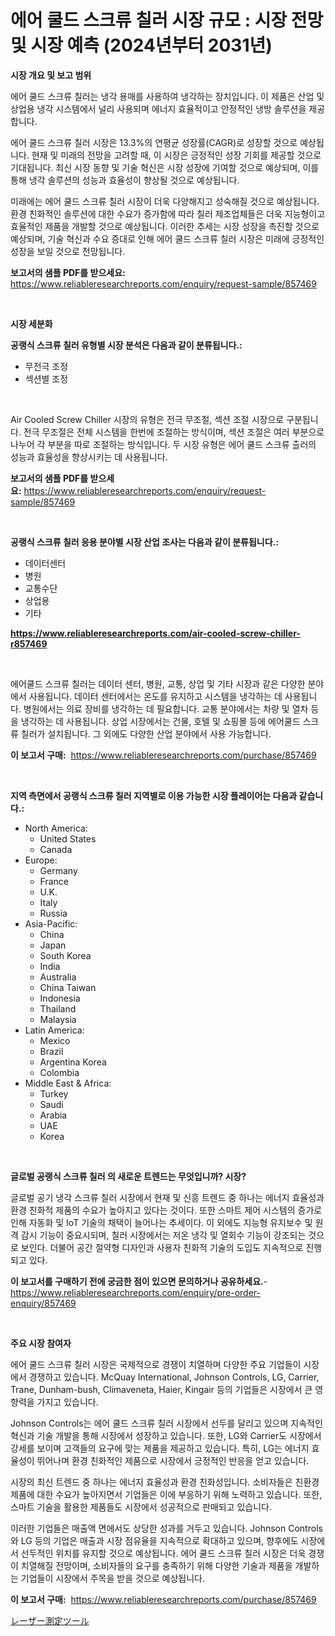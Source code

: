 <p><h1>에어 쿨드 스크류 칠러 시장 규모 : 시장 전망 및 시장 예측 (2024년부터 2031년)</h1></p><p><strong>시장 개요 및 보고 범위</strong></p>
<p><p>에어 쿨드 스크류 칠러는 냉각 용매를 사용하여 냉각하는 장치입니다. 이 제품은 산업 및 상업용 냉각 시스템에서 널리 사용되며 에너지 효율적이고 안정적인 냉방 솔루션을 제공합니다.</p><p>에어 쿨드 스크류 칠러 시장은 13.3%의 연평균 성장률(CAGR)로 성장할 것으로 예상됩니다. 현재 및 미래의 전망을 고려할 때, 이 시장은 긍정적인 성장 기회를 제공할 것으로 기대됩니다. 최신 시장 동향 및 기술 혁신은 시장 성장에 기여할 것으로 예상되며, 이를 통해 냉각 솔루션의 성능과 효율성이 향상될 것으로 예상됩니다.</p><p>미래에는 에어 쿨드 스크류 칠러 시장이 더욱 다양해지고 성숙해질 것으로 예상됩니다. 환경 친화적인 솔루션에 대한 수요가 증가함에 따라 칠러 제조업체들은 더욱 지능형이고 효율적인 제품을 개발할 것으로 예상됩니다. 이러한 추세는 시장 성장을 촉진할 것으로 예상되며, 기술 혁신과 수요 증대로 인해 에어 쿨드 스크류 칠러 시장은 미래에 긍정적인 성장을 보일 것으로 전망됩니다.</p></p>
<p><strong>보고서의 샘플 PDF를 받으세요:</strong> <a href="https://www.reliableresearchreports.com/enquiry/request-sample/857469">https://www.reliableresearchreports.com/enquiry/request-sample/857469</a></p>
<p>&nbsp;</p>
<p><strong>시장 세분화</strong></p>
<p><strong>공랭식 스크류 칠러 유형별 시장 분석은 다음과 같이 분류됩니다.:</strong></p>
<p><ul><li>무전극 조정</li><li>섹션별 조정</li></ul></p>
<p>&nbsp;</p>
<p><p>Air Cooled Screw Chiller 시장의 유형은 전극 무조절, 섹션 조절 시장으로 구분됩니다. 전극 무조절은 전체 시스템을 한번에 조절하는 방식이며, 섹션 조절은 여러 부분으로 나누어 각 부분을 따로 조절하는 방식입니다. 두 시장 유형은 에어 쿨드 스크류 츨러의 성능과 효율성을 향상시키는 데 사용됩니다.</p></p>
<p><strong>보고서의 샘플 PDF를 받으세요:</strong>&nbsp;<a href="https://www.reliableresearchreports.com/enquiry/request-sample/857469">https://www.reliableresearchreports.com/enquiry/request-sample/857469</a></p>
<p>&nbsp;</p>
<p><strong> 공랭식 스크류 칠러 응용 분야별 시장 산업 조사는 다음과 같이 분류됩니다.:</strong></p>
<p><ul><li>데이터센터</li><li>병원</li><li>교통수단</li><li>상업용</li><li>기타</li></ul></p>
<p><strong><a href="https://www.reliableresearchreports.com/air-cooled-screw-chiller-r857469">https://www.reliableresearchreports.com/air-cooled-screw-chiller-r857469</a></strong></p>
<p>&nbsp;</p>
<p><p>에어쿨드 스크류 칠러는 데이터 센터, 병원, 교통, 상업 및 기타 시장과 같은 다양한 분야에서 사용됩니다. 데이터 센터에서는 온도를 유지하고 시스템을 냉각하는 데 사용됩니다. 병원에서는 의료 장비를 냉각하는 데 필요합니다. 교통 분야에서는 차량 및 열차 등을 냉각하는 데 사용됩니다. 상업 시장에서는 건물, 호텔 및 쇼핑몰 등에 에어쿨드 스크류 칠러가 설치됩니다. 그 외에도 다양한 산업 분야에서 사용 가능합니다.</p></p>
<p><strong>이 보고서 구매:</strong>&nbsp; <a href="https://www.reliableresearchreports.com/purchase/857469">https://www.reliableresearchreports.com/purchase/857469</a></p>
<p>&nbsp;</p>
<p><strong>지역 측면에서 공랭식 스크류 칠러 지역별로 이용 가능한 시장 플레이어는 다음과 같습니다.:</strong></p>
<p><ul>
    <li>
        North America:
        <ul>
            <li>United States</li>
            <li>Canada</li>
        </ul>
    </li>
    <li>
        Europe:
        <ul>
            <li>Germany</li>
            <li>France</li>
            <li>U.K.</li>
            <li>Italy</li>
            <li>Russia</li>
        </ul>
    </li>
    <li>
        Asia-Pacific:
        <ul>
            <li>China</li>
            <li>Japan</li>
            <li>South Korea</li>
            <li>India</li>
            <li>Australia</li>
            <li>China Taiwan</li>
            <li>Indonesia</li>
            <li>Thailand</li>
            <li>Malaysia</li>
        </ul>
    </li>
    <li>
        Latin America:
        <ul>
            <li>Mexico</li>
            <li>Brazil</li>
            <li>Argentina Korea</li>
            <li>Colombia</li>
        </ul>
    </li>
    <li>
        Middle East & Africa:
        <ul>
            <li>Turkey</li>
            <li>Saudi</li>
            <li>Arabia</li>
            <li>UAE</li>
            <li>Korea</li>
        </ul>
    </li>
    </ul></p>
<p>&nbsp;</p>
<p><strong>글로벌 공랭식 스크류 칠러 의 새로운 트렌드는 무엇입니까? 시장?</strong></p>
<p><p>글로벌 공기 냉각 스크류 칠러 시장에서 현재 및 신흥 트렌드 중 하나는 에너지 효율성과 환경 친화적 제품의 수요가 높아지고 있다는 것이다. 또한 스마트 제어 시스템의 증가로 인해 자동화 및 IoT 기술의 채택이 늘어나는 추세이다. 이 외에도 지능형 유지보수 및 원격 감시 기능이 중요시되며, 칠러 시장에서는 저온 냉각 및 열회수 기능이 강조되는 것으로 보인다. 더불어 공간 절약형 디자인과 사용자 친화적 기술의 도입도 지속적으로 진행되고 있다.</p></p>
<p><strong>이 보고서를 구매하기 전에 궁금한 점이 있으면 문의하거나 공유하세요.</strong>- <a href="https://www.reliableresearchreports.com/enquiry/pre-order-enquiry/857469">https://www.reliableresearchreports.com/enquiry/pre-order-enquiry/857469</a></p>
<p>&nbsp;</p>
<p><strong>주요 시장 참여자</strong></p>
<p><p>에어 쿨드 스크류 칠러 시장은 국제적으로 경쟁이 치열하며 다양한 주요 기업들이 시장에서 경쟁하고 있습니다. McQuay International, Johnson Controls, LG, Carrier, Trane, Dunham-bush, Climaveneta, Haier, Kingair 등의 기업들은 시장에서 큰 영향력을 가지고 있습니다.</p><p>Johnson Controls는 에어 쿨드 스크류 칠러 시장에서 선두를 달리고 있으며 지속적인 혁신과 기술 개발을 통해 시장에서 성장하고 있습니다. 또한, LG와 Carrier도 시장에서 강세를 보이며 고객들의 요구에 맞는 제품을 제공하고 있습니다. 특히, LG는 에너지 효율성이 뛰어나며 환경 친화적인 제품으로 시장에서 긍정적인 반응을 얻고 있습니다.</p><p>시장의 최신 트렌드 중 하나는 에너지 효율성과 환경 친화성입니다. 소비자들은 친환경 제품에 대한 수요가 높아지면서 기업들은 이에 부응하기 위해 노력하고 있습니다. 또한, 스마트 기술을 활용한 제품들도 시장에서 성공적으로 판매되고 있습니다.</p><p>이러한 기업들은 매출액 면에서도 상당한 성과를 거두고 있습니다. Johnson Controls와 LG 등의 기업은 매출과 시장 점유율을 지속적으로 확대하고 있으며, 향후에도 시장에서 선두적인 위치를 유지할 것으로 예상됩니다. 에어 쿨드 스크류 칠러 시장은 더욱 경쟁이 치열해질 전망이며, 소비자들의 요구를 충족하기 위해 다양한 기술과 제품을 개발하는 기업들이 시장에서 주목을 받을 것으로 예상됩니다.</p></p>
<p><strong>이 보고서 구매:</strong>&nbsp;&nbsp;<a href="https://www.reliableresearchreports.com/purchase/857469">https://www.reliableresearchreports.com/purchase/857469</a></p>
<p><p><a href="https://github.com/nemesis2824/Market-Research-Report-List-1/blob/main/157248723645.md">レーザー測定ツール</a></p></p>